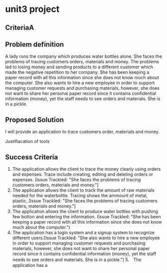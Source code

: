 # unit3 project

## CriteriaA

## Problem definition
A lady runs the company which produces water bottles alone. She faces the problems of tracing customers orders, materials and money. The problems led to losing money and sending products to a different customer which made the negative repetition to her company. She has been keeping a paper record with all this information since she does not know much about the computer. She also wants to hire a new employee in order to support managing customer requests and purchasing materials, however, she does not want to share her personal paper record since it contains confidential information (money), yet the staff needs to see orders and materials. She is in a pickle.



## Proposed Solution
I will provide an application to trace customers order, materials and money. 

 Justifiacation of tools

## Success Criteria

1. The application allows the client to trace the money clearly using orders and expenses. Trace include creating, editing and deleting orders or expenses. [Issue Trackled: "She faces the problems of tracing customers orders, materials and money."]
2. The application allows the client to track the amount of raw materials needed for the waterbottle. Tracing shows the ammount of metal, plastic,  [Issue Trackled: "She faces the problems of tracing customers orders, materials and money."]
3. The application allows the client to produce water bottles with pushing few botton and entering the information. (Issue Trackled: "She has been keeping a paper record with all this information since she does not know much about the computer.")
4. The application has a login system and a signup system to recognize different users.[Issue Trackled: ”She also wants to hire a new employee in order to support managing customer requests and purchasing materials, however, she does not want to share her personal paper record since it contains confidential information (money), yet the staff needs to see orders and materials. She is in a pickle."]
5.　The application has a 
